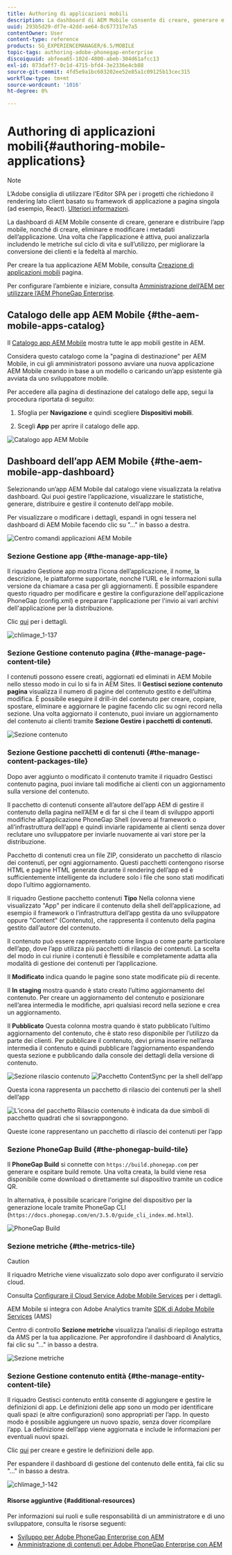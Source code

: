 ```yaml
---
title: Authoring di applicazioni mobili
description: La dashboard di AEM Mobile consente di creare, generare e distribuire l’app mobile, nonché di creare, eliminare e modificare i metadati dell’applicazione. Per ulteriori informazioni, segui questa pagina.
uuid: 293b5d29-df7e-42dd-ae64-8c677317e7a5
contentOwner: User
content-type: reference
products: SG_EXPERIENCEMANAGER/6.5/MOBILE
topic-tags: authoring-adobe-phonegap-enterprise
discoiquuid: abfeea65-102d-4800-abeb-304d61afcc13
exl-id: 073daff7-0c1d-4715-bfd4-3e2336e4cb88
source-git-commit: 4fd5e9a1bc603202ee52e85a1c09125b13cec315
workflow-type: tm+mt
source-wordcount: '1016'
ht-degree: 0%

---
```


# Authoring di applicazioni mobili{#authoring-mobile-applications}

>[!NOTE]
>
>L’Adobe consiglia di utilizzare l’Editor SPA per i progetti che richiedono il rendering lato client basato su framework di applicazione a pagina singola (ad esempio, React). [Ulteriori informazioni](/help/sites-developing/spa-overview.md).

La dashboard di AEM Mobile consente di creare, generare e distribuire l’app mobile, nonché di creare, eliminare e modificare i metadati dell’applicazione. Una volta che l’applicazione è attiva, puoi analizzarla includendo le metriche sul ciclo di vita e sull’utilizzo, per migliorare la conversione dei clienti e la fedeltà al marchio.

Per creare la tua applicazione AEM Mobile, consulta [Creazione di applicazioni mobili](/help/mobile/building-app-mobile-phonegap.md) pagina.

Per configurare l’ambiente e iniziare, consulta [Amministrazione dell’AEM per utilizzare l’AEM PhoneGap Enterprise](/help/mobile/administer-phonegap.md).

## Catalogo delle app AEM Mobile {#the-aem-mobile-apps-catalog}

Il [Catalogo app AEM Mobile](http://localhost:4502/aem/apps.html/content/phonegap) mostra tutte le app mobili gestite in AEM.

Considera questo catalogo come la &quot;pagina di destinazione&quot; per AEM Mobile, in cui gli amministratori possono avviare una nuova applicazione AEM Mobile creando in base a un modello o caricando un’app esistente già avviata da uno sviluppatore mobile.

Per accedere alla pagina di destinazione del catalogo delle app, segui la procedura riportata di seguito:

1. Sfoglia per **Navigazione** e quindi scegliere **Dispositivi mobili**.

1. Scegli **App** per aprire il catalogo delle app.

![Catalogo app AEM Mobile](assets/chlimage_1-135.png)

## Dashboard dell’app AEM Mobile {#the-aem-mobile-app-dashboard}

Selezionando un’app AEM Mobile dal catalogo viene visualizzata la relativa dashboard. Qui puoi gestire l’applicazione, visualizzare le statistiche, generare, distribuire e gestire il contenuto dell’app mobile.

Per visualizzare o modificare i dettagli, espandi in ogni tessera nel dashboard di AEM Mobile facendo clic su &quot;...&quot; in basso a destra.

![Centro comandi applicazioni AEM Mobile](assets/chlimage_1-136.png)

### Sezione Gestione app {#the-manage-app-tile}

Il riquadro Gestione app mostra l’icona dell’applicazione, il nome, la descrizione, le piattaforme supportate, nonché l’URL e le informazioni sulla versione da chiamare a casa per gli aggiornamenti. È possibile espandere questo riquadro per modificare e gestire la configurazione dell&#39;applicazione PhoneGap (config.xml) e preparare l&#39;applicazione per l&#39;invio ai vari archivi dell&#39;applicazione per la distribuzione.

Clic [qui](/help/mobile/phonegap-app-details-tile.md) per i dettagli.

![chlimage_1-137](assets/chlimage_1-137.png)

### Sezione Gestione contenuto pagina {#the-manage-page-content-tile}

I contenuti possono essere creati, aggiornati ed eliminati in AEM Mobile nello stesso modo in cui lo si fa in AEM Sites. Il **Gestisci sezione contenuto pagina** visualizza il numero di pagine del contenuto gestito e dell’ultima modifica. È possibile eseguire il drill-in del contenuto per creare, copiare, spostare, eliminare e aggiornare le pagine facendo clic su ogni record nella sezione. Una volta aggiornato il contenuto, puoi inviare un aggiornamento del contenuto ai clienti tramite **Sezione Gestire i pacchetti di contenuti.**

![Sezione contenuto](assets/chlimage_1-138.png)

### Sezione Gestione pacchetti di contenuti {#the-manage-content-packages-tile}

Dopo aver aggiunto o modificato il contenuto tramite il riquadro Gestisci contenuto pagina, puoi inviare tali modifiche ai clienti con un aggiornamento sulla versione del contenuto.

Il pacchetto di contenuti consente all’autore dell’app AEM di gestire il contenuto della pagina nell’AEM e di far sì che il team di sviluppo apporti modifiche all’applicazione PhoneGap Shell (ovvero al framework o all’infrastruttura dell’app) e quindi inviarle rapidamente ai clienti senza dover reclutare uno sviluppatore per inviarle nuovamente ai vari store per la distribuzione.

Pacchetto di contenuti crea un file ZIP, considerato un pacchetto di rilascio dei contenuti, per ogni aggiornamento. Questi pacchetti contengono risorse HTML e pagine HTML generate durante il rendering dell’app ed è sufficientemente intelligente da includere solo i file che sono stati modificati dopo l’ultimo aggiornamento.

Il riquadro Gestione pacchetto contenuti **Tipo** Nella colonna viene visualizzato &quot;App&quot; per indicare il contenuto della shell dell’applicazione, ad esempio il framework o l’infrastruttura dell’app gestita da uno sviluppatore oppure &quot;Content&quot; (Contenuto), che rappresenta il contenuto della pagina gestito dall’autore del contenuto.

Il contenuto può essere rappresentato come lingua o come parte particolare dell’app, dove l’app utilizza più pacchetti di rilascio dei contenuti. La scelta del modo in cui riunire i contenuti è flessibile e completamente adatta alla modalità di gestione dei contenuti per l’applicazione.

Il **Modificato** indica quando le pagine sono state modificate più di recente.

Il **In staging** mostra quando è stato creato l’ultimo aggiornamento del contenuto. Per creare un aggiornamento del contenuto e posizionare nell’area intermedia le modifiche, apri qualsiasi record nella sezione e crea un aggiornamento.

Il **Pubblicato** Questa colonna mostra quando è stato pubblicato l’ultimo aggiornamento del contenuto, che è stato reso disponibile per l’utilizzo da parte dei clienti. Per pubblicare il contenuto, devi prima inserire nell’area intermedia il contenuto e quindi pubblicare l’aggiornamento espandendo questa sezione e pubblicando dalla console dei dettagli della versione di contenuto.

![Sezione rilascio contenuto](assets/chlimage_1-139.png) ![Pacchetto ContentSync per la shell dell’app](do-not-localize/chlimage_1-5.png)

Questa icona rappresenta un pacchetto di rilascio dei contenuti per la shell dell’app

![L’icona del pacchetto Rilascio contenuto è indicata da due simboli di pacchetto quadrati che si sovrappongono.](do-not-localize/chlimage_1-6.png)

Queste icone rappresentano un pacchetto di rilascio dei contenuti per l’app

### Sezione PhoneGap Build {#the-phonegap-build-tile}

Il **PhoneGap Build** si connette con `https://build.phonegap.com` per generare e ospitare build remote. Una volta creata, la build viene resa disponibile come download o direttamente sul dispositivo tramite un codice QR.

In alternativa, è possibile scaricare l&#39;origine del dispositivo per la generazione locale tramite PhoneGap CLI (`https://docs.phonegap.com/en/3.5.0/guide_cli_index.md.html`).

![PhoneGap Build](assets/chlimage_1-140.png)

### Sezione metriche {#the-metrics-tile}

>[!CAUTION]
>
>Il riquadro Metriche viene visualizzato solo dopo aver configurato il servizio cloud.
>
>Consulta [Configurare il Cloud Service Adobe Mobile Services](/help/mobile/configure-adobe-mobile-cloud-service.md) per i dettagli.

AEM Mobile si integra con Adobe Analytics tramite [SDK di Adobe Mobile Services](https://experienceleague.adobe.com/docs/mobile.html?lang=en) (AMS)

Centro di controllo **Sezione metriche** visualizza l’analisi di riepilogo estratta da AMS per la tua applicazione. Per approfondire il dashboard di Analytics, fai clic su &quot;...&quot; in basso a destra.

![Sezione metriche](assets/chlimage_1-141.png)

### Sezione Gestione contenuto entità {#the-manage-entity-content-tile}

Il riquadro Gestisci contenuto entità consente di aggiungere e gestire le definizioni di app. Le definizioni delle app sono un modo per identificare quali spazi (e altre configurazioni) sono appropriati per l’app. In questo modo è possibile aggiungere un nuovo spazio, senza dover ricompilare l’app. La definizione dell’app viene aggiornata e include le informazioni per eventuali nuovi spazi.

Clic [qui](/help/mobile/phonegap-app-definitions.md) per creare e gestire le definizioni delle app.

Per espandere il dashboard di gestione del contenuto delle entità, fai clic su &quot;...&quot; in basso a destra.

![chlimage_1-142](assets/chlimage_1-142.png)

#### Risorse aggiuntive {#additional-resources}

Per informazioni sui ruoli e sulle responsabilità di un amministratore e di uno sviluppatore, consulta le risorse seguenti:

* [Sviluppo per Adobe PhoneGap Enterprise con AEM](/help/mobile/developing-in-phonegap.md)
* [Amministrazione di contenuti per Adobe PhoneGap Enterprise con AEM](/help/mobile/administer-phonegap.md)
